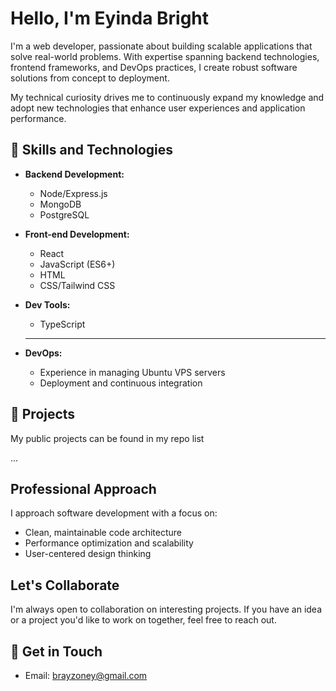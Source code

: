 # Hello, I'm Eyinda Bright 

I'm a web developer, passionate about building scalable applications that solve real-world problems. With expertise spanning backend technologies, frontend frameworks, and DevOps practices, I create robust software solutions from concept to deployment.

My technical curiosity drives me to continuously expand my knowledge and adopt new technologies that enhance user experiences and application performance.

## 🔧 Skills and Technologies

- **Backend Development:**
  - Node/Express.js 
  - MongoDB 
  - PostgreSQL

- **Front-end Development:**
  - React
  - JavaScript (ES6+)
  - HTML
  - CSS/Tailwind CSS
 
- **Dev Tools:**
  - TypeScript
  - --

- **DevOps:**
  - Experience in managing Ubuntu VPS servers
  - Deployment and continuous integration

## 🚀 Projects

My public projects can be found in my repo list

...

## Professional Approach

I approach software development with a focus on:

- Clean, maintainable code architecture
- Performance optimization and scalability
- User-centered design thinking

## Let's Collaborate

I'm always open to collaboration on interesting projects. If you have an idea or a project you'd like to work on together, feel free to reach out.

## 💬 Get in Touch

- Email: brayzoney@gmail.com

